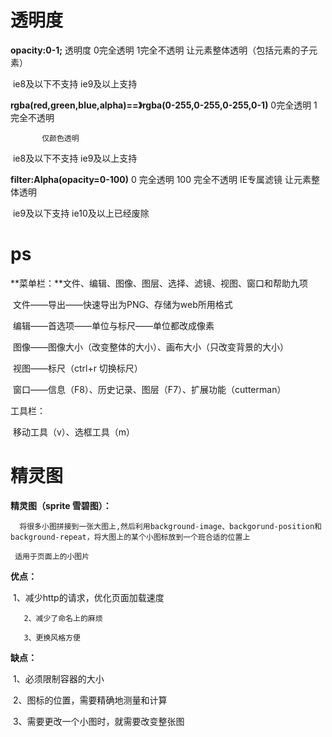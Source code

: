 # 透明度

 **opacity:0-1;** 透明度 0完全透明 1完全不透明 让元素整体透明（包括元素的子元素）

​    		ie8及以下不支持  ie9及以上支持

  **rgba(red,green,blue,alpha)==》rgba(0-255,0-255,0-255,0-1)** 0完全透明 1完全不透明

 		   仅颜色透明

​		    ie8及以下不支持  ie9及以上支持

  **filter:Alpha(opacity=0-100)** 0 完全透明  100 完全不透明  IE专属滤镜  让元素整体透明

​		    ie9及以下支持 ie10及以上已经废除

# ps

**菜单栏：**文件、编辑、图像、图层、选择、滤镜、视图、窗口和帮助九项

​		文件——导出——快速导出为PNG、存储为web所用格式

​		编辑——首选项——单位与标尺——单位都改成像素

​		图像——图像大小（改变整体的大小）、画布大小（只改变背景的大小）

​		视图——标尺（ctrl+r  切换标尺）

​        窗口——信息（F8）、历史记录、图层（F7）、扩展功能（cutterman）

工具栏：

​			移动工具（v）、选框工具（m）

# 精灵图

 **精灵图（sprite 雪碧图）：**

  	  将很多小图拼接到一张大图上,然后利用background-image、backgorund-position和background-repeat，将大图上的某个小图标放到一个班合适的位置上

   	 适用于页面上的小图片

  **优点：**

​		1、减少http的请求，优化页面加载速度

  	   2、减少了命名上的麻烦

  	   3、更换风格方便

  **缺点：**

​		1、必须限制容器的大小

​	     2、图标的位置，需要精确地测量和计算

​	     3、需要更改一个小图时，就需要改变整张图











